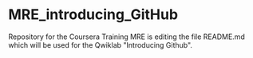 # MRE_introducing_GitHub
Repository for the Coursera Training
MRE is editing the file README.md which will be used for the Qwiklab "Introducing Github".
